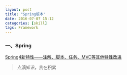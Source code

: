 ```yaml
---
layout: post
title: "Spring版本"
date: 2016-07-07 15:12
categories: [skill]
tags: Framework
---
```


### 一、Spring

[Spring4新特性——注解、脚本、任务、MVC等其他特性改进](http://jinnianshilongnian.iteye.com/blog/1995111)

> 点滴知识，贵在积累
